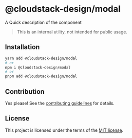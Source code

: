 # @cloudstack-design/modal

A Quick description of the component

> This is an internal utility, not intended for public usage.

## Installation

```sh
yarn add @cloudstack-design/modal
# or
npm i @cloudstack-design/modal
# or
pnpm add @cloudstack-design/modal
```

## Contribution

Yes please! See the
[contributing guidelines](https://github.com/cloudstack-tech/cloudstack-design/blob/master/CONTRIBUTING.md)
for details.

## License

This project is licensed under the terms of the
[MIT license](https://github.com/cloudstack-tech/cloudstack-design/blob/master/LICENSE).